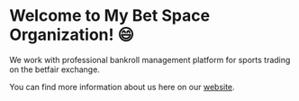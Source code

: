 # Welcome to My Bet Space Organization! :smile:

We work with professional bankroll management platform for sports trading on the betfair exchange.

You can find more information about us here on our [website](https://www.mybetspace.com/).
